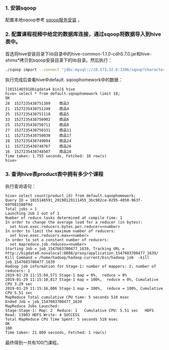 
### 1. 安装sqoop

配置本地sqoop参考 [sqoop服务安装][1] 。

### 2. 配置课程视频中给定的数据库连接，通过sqoop将数据导入到hive表中。

首选将hive安装目录下lib目录中的hive-common-1.1.0-cdh5.7.0.jar和hive-shims*拷贝到sqoop安装目录下的lib目录。然后执行：

```bash
./sqoop import --connect "jdbc:mysql://10.173.32.6:3306/sqoop?characterEncoding=UTF-8&useCursorFetch=true" --username root --password Gg/ru,.#5 --table product --split-by price --target-dir "/user/1015146591/sqooptest" --delete-target-dir --hive-import --hive-table sqoophomework –hive-overwrite
```

执行完成后查看hive中default. sqoophomework中的数据：

```
[1015146591@bigdata4 bin]$ hive
hive> select * from default.sqoophomework limit 10;
OK
28	1527235438751389	商品3
21	1527235438751248	商品4
25	1527235438751118	商品5
33	1527235438750902	商品6
25	1527235438750711	商品8
27	1527235438750331	商品11
11	1527235438750030	商品17
28	1527235438749094	商品24
11	1527235438748767	商品26
16	1527235438748507	商品28
Time taken: 1.755 seconds, Fetched: 10 row(s)
hive> 
```

### 3. 查询hive表product表中拥有多少个课程

执行查询语句：

```
hive> select count(product_id) from default.sqoophomework;
Query ID = 1015146591_20190129111455_3bc982ce-0295-4050-963f-69f081580f9d
Total jobs = 1
Launching Job 1 out of 1
Number of reduce tasks determined at compile time: 1
In order to change the average load for a reducer (in bytes):
  set hive.exec.reducers.bytes.per.reducer=<number>
In order to limit the maximum number of reducers:
  set hive.exec.reducers.max=<number>
In order to set a constant number of reducers:
  set mapreduce.job.reduces=<number>
Starting Job = job_1547603700477_1639, Tracking URL = http://bigdata0.novalocal:8088/proxy/application_1547603700477_1639/
Kill Command = /home/hadoop/hadoop-current/bin/hadoop job  -kill job_1547603700477_1639
Hadoop job information for Stage-1: number of mappers: 2; number of reducers: 1
2019-01-29 11:15:04,571 Stage-1 map = 0%,  reduce = 0%
2019-01-29 11:15:10,817 Stage-1 map = 100%,  reduce = 0%, Cumulative CPU 3.29 sec
2019-01-29 11:15:16,086 Stage-1 map = 100%,  reduce = 100%, Cumulative CPU 5.51 sec
MapReduce Total cumulative CPU time: 5 seconds 510 msec
Ended Job = job_1547603700477_1639
MapReduce Jobs Launched: 
Stage-Stage-1: Map: 2  Reduce: 1   Cumulative CPU: 5.51 sec   HDFS Read: 13903 HDFS Write: 4 SUCCESS
Total MapReduce CPU Time Spent: 5 seconds 510 msec
OK
100
Time taken: 21.809 seconds, Fetched: 1 row(s)
```

最终得到一共有100门课程。

[1]: https://github.com/jiaoqiyuan/163-bigdate-note/blob/master/%E6%95%B0%E6%8D%AE%E8%8E%B7%E5%8F%96%E5%92%8C%E9%A2%84%E5%A4%84%E7%90%86%EF%BC%9ASqoop/sqoop%E6%9C%8D%E5%8A%A1%E5%AE%89%E8%A3%85.md